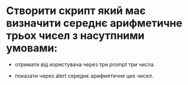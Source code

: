 # Створити скрипт який має визначити середнє арифметичне трьох чисел з насутпними умовами:

-   отримати від користувача через три prompt три числа.

-   показати через alert середнє арифметичне цих чисел.